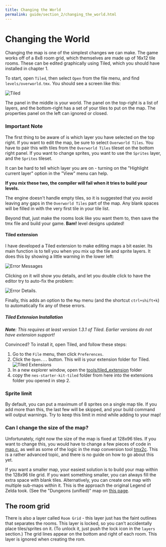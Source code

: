 ```yaml
---
title: Changing the World
permalink: guide/section_2/changing_the_world.html
---
```

# Changing the World

Changing the map is one of the simplest changes we can make. The game works off of a 8x8 room grid,
which themselves are made up of 16x12 tile rooms. These can be edited graphically using Tiled, which
you should have installed in chapter 1.

To start, open `Tiled`, then select `Open` from the file menu, and find `levels/overworld.tmx`. You should see
a screen like this: 

![Tiled](../images/tiled.png)

The panel in the middle is your world. The panel on the top-right is a list of layers, and the bottom-right
has a set of your tiles to put on the map. The properties panel on the left can ignored or closed.

### Important Note

The first thing to be aware of is which layer you have selected on the top right. If you want to edit the map,
be sure to select `Overworld Tiles`. You have to pair this with tiles from the `Overworld Tiles` tileset on the
bottom right panel. If you want to change sprites, you want to use the `Sprites` layer, and the `Sprites` tileset. 

It can be hard to tell which layer you are on - turning on the "Highlight current layer" option in the "View" 
menu can help.

**If you mix these two, the compiler will fail when it tries to build your levels.**

The engine doesn't handle empty tiles, so it is suggested that you avoid leaving any gaps in the `Overworld Tiles`
part of the map. Any blank spaces will be filled in with the very first tile in your tile list.

Beyond that, just make the rooms look like you want them to, then save the tmx file and build your game. 
**Bam!** level designs updated!

#### Tiled extension

I have developed a Tiled extension to make editing maps a bit easier. Its main function is to tell you when you 
mix up the tile and sprite layers. It does this by showing a little warning in the lower left: 

![Error Messages](../images/tiled_error_preview.png)

Clicking on it will show you details, and let you double click to have the editor try to auto-fix the problem:

![Error Details](../images/tiled_error.png).

Finally, this adds an option to the `Map` menu (and the shortcut `ctrl+shift+k`) to automatically fix any of
these errors.

##### Tiled Extension Installation

_**Note**: This requires at least version 1.3.1 of Tiled. Earlier versions do not have extension support!_

Convinced? To install it, open Tiled, and follow these steps:

1. Go to the `File` menu, then click `Preferences`. 
2. Click the `Open...` button. This will is your extension folder for Tiled.
![Tiled Extensions](../images/tiled_extensions.png) 
3. In a new explorer window, open the
[tools/tiled_extension](../../tools/tiled_extension) folder
4. copy the `nes-starter-kit-tiled` folder from here into the extensions folder you opened in step 2.

### Sprite limit

By default, you can put a maximum of 8 sprites on a single map tile. If you add more than this, the last
few will be skipped, and your build command will output warnings. Try to keep this limit in mind while 
adding to your map! 

### Can I change the size of the map?

Unfortunately, right now the size of the map is fixed at 128x96 tiles. If you want to change this, you would have
to change a few pieces of code in [map.c](../../source/map/map.c), as well as some of the logic in the map conversion
tool [tmx2c](../../tools/tmx2c). This is a rather advanced topic, and there is no guide on how to go about this yet. 

If you want a smaller map, your easiest solution is to build your map within the 128x96 tile grid. If you want something
smaller, you can always fill the extra space with blank tiles. Alternatively, you can create one map with multiple sub-maps
within it. This is the approach the original Legend of Zelda took. (See the "Dungeons (unified)" map on 
[this page](https://ian-albert.com/games/legend_of_zelda_maps/). 

## The room grid

There is also a layer called `Room Grid` - this layer just has the faint outlines that separates the rooms. This
layer is locked, so you can't accidentally place tiles/sprites on it. (To unlock it, just push the lock icon in 
the `layers` section.) The grid lines appear on the bottom and right of each room. This layer is ignored when 
creating the rom.